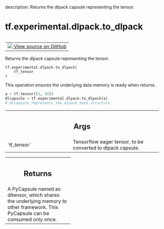 description: Returns the dlpack capsule representing the tensor.

<div itemscope itemtype="http://developers.google.com/ReferenceObject">
<meta itemprop="name" content="tf.experimental.dlpack.to_dlpack" />
<meta itemprop="path" content="Stable" />
</div>

# tf.experimental.dlpack.to_dlpack

<!-- Insert buttons and diff -->

<table class="tfo-notebook-buttons tfo-api nocontent" align="left">
<td>
  <a target="_blank" href="https://github.com/tensorflow/tensorflow/blob/r2.2/tensorflow/python/dlpack/dlpack.py#L26-L45">
    <img src="https://www.tensorflow.org/images/GitHub-Mark-32px.png" />
    View source on GitHub
  </a>
</td>
</table>



Returns the dlpack capsule representing the tensor.

<pre class="devsite-click-to-copy prettyprint lang-py tfo-signature-link">
<code>tf.experimental.dlpack.to_dlpack(
    tf_tensor
)
</code></pre>



<!-- Placeholder for "Used in" -->

This operation ensures the underlying data memory is ready when returns.

  ```python
  a = tf.tensor([1, 10])
  dlcapsule = tf.experimental.dlpack.to_dlpack(a)
  # dlcapsule represents the dlpack data structure
  ```

<!-- Tabular view -->
 <table class="responsive fixed orange">
<colgroup><col width="214px"><col></colgroup>
<tr><th colspan="2"><h2 class="add-link">Args</h2></th></tr>

<tr>
<td>
`tf_tensor`
</td>
<td>
Tensorflow eager tensor, to be converted to dlpack capsule.
</td>
</tr>
</table>



<!-- Tabular view -->
 <table class="responsive fixed orange">
<colgroup><col width="214px"><col></colgroup>
<tr><th colspan="2"><h2 class="add-link">Returns</h2></th></tr>
<tr class="alt">
<td colspan="2">
A PyCapsule named as dltensor, which shares the underlying memory to other
framework. This PyCapsule can be consumed only once.
</td>
</tr>

</table>

